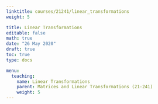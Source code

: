 ```yaml
---
linktitle: courses/21241/linear_transformations
weight: 5

title: Linear Transformations
editable: false
math: true
date: "26 May 2020"
draft: true
toc: true
type: docs

menu:
  teaching:
    name: Linear Transformations
    parent: Matrices and Linear Transformations (21-241)
    weight: 5
---
```

